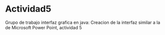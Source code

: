 # Actividad5
Grupo de trabajo interfaz grafica en java: Creacion de la interfaz similar a la de Microsoft Power Point, actividad 5
